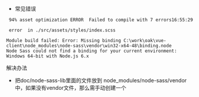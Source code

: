 - 常见错误

```
 94% asset optimization ERROR  Failed to compile with 7 errors16:55:29

 error  in ./src/assets/styles/index.scss

Module build failed: Error: Missing binding C:\work\oak\vue-client\node_modules\node-sass\vendor\win32-x64-48\binding.node
Node Sass could not find a binding for your current environment: Windows 64-bit with Node.js 6.x
```
解决办法
 - 把doc/node-sass-lib里面的文件放到 node_modules/node-sass/vendor中，如果没有vendor文件，那么需手动创建一个
